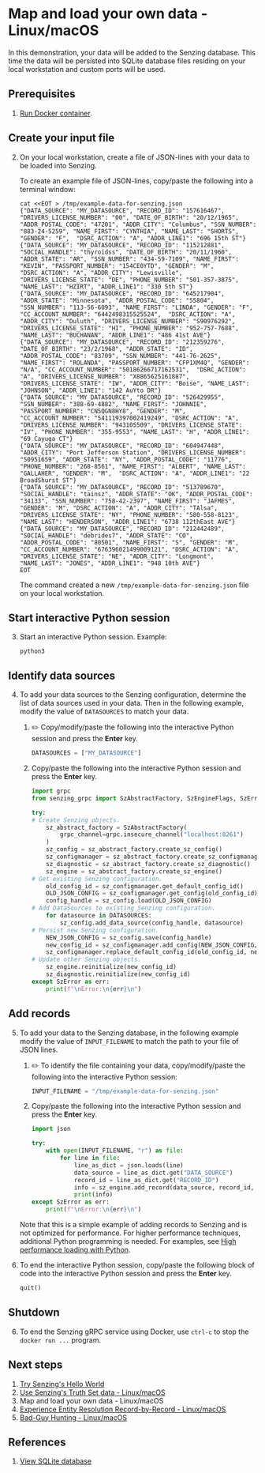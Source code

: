 # Map and load your own data  - Linux/macOS

In this demonstration, your data will be added to the Senzing database.
This time the data will be persisted into SQLite database files residing on your local workstation
and custom ports will be used.

## Prerequisites

1. [Run Docker container].

## Create your input file

2. On your local workstation, create a file of JSON-lines with your data to be loaded into Senzing.

   To create an example file of JSON-lines,
   copy/paste the following into a terminal window:

    ```console
    cat <<EOT > /tmp/example-data-for-senzing.json
    {"DATA_SOURCE": "MY_DATASOURCE", "RECORD_ID": "157616467", "DRIVERS_LICENSE_NUMBER": "00", "DATE_OF_BIRTH": "20/12/1965", "ADDR_POSTAL_CODE": "47201", "ADDR_CITY": "Columbus", "SSN_NUMBER": "883-24-5259", "NAME_FIRST": "CYNTHIA", "NAME_LAST": "SHORTS", "GENDER": "F",  "DSRC_ACTION": "A", "ADDR_LINE1": "696 15th ST"}
    {"DATA_SOURCE": "MY_DATASOURCE", "RECORD_ID": "115212881", "SOCIAL_HANDLE": "thyroidss", "DATE_OF_BIRTH": "20/11/1960", "ADDR_STATE": "AR", "SSN_NUMBER": "434-59-7109", "NAME_FIRST": "KEVIN", "PASSPORT_NUMBER": "154CE0YTD", "GENDER": "M", "DSRC_ACTION": "A", "ADDR_CITY": "Lewisville", "DRIVERS_LICENSE_STATE": "DE", "PHONE_NUMBER": "501-357-3875", "NAME_LAST": "HZIRT", "ADDR_LINE1": "330 5th ST"}
    {"DATA_SOURCE": "MY_DATASOURCE", "RECORD_ID": "645217904", "ADDR_STATE": "Minnesota", "ADDR_POSTAL_CODE": "55804", "SSN_NUMBER": "113-56-6093", "NAME_FIRST": "LINDA", "GENDER": "F", "CC_ACCOUNT_NUMBER": "6442498315525524",  "DSRC_ACTION": "A", "ADDR_CITY": "Duluth", "DRIVERS_LICENSE_NUMBER": "S90976292", "DRIVERS_LICENSE_STATE": "HI", "PHONE_NUMBER": "952-757-7688", "NAME_LAST": "BUCHANAN", "ADDR_LINE1": "486 41st AVE"}
    {"DATA_SOURCE": "MY_DATASOURCE", "RECORD_ID": "212359276", "DATE_OF_BIRTH": "23/2/1968", "ADDR_STATE": "ID", "ADDR_POSTAL_CODE": "83709", "SSN_NUMBER": "441-76-2625", "NAME_FIRST": "ROLANDA", "PASSPORT_NUMBER": "CFP1XM4Q", "GENDER": "N/A", "CC_ACCOUNT_NUMBER": "50186266717162531",  "DSRC_ACTION": "A", "DRIVERS_LICENSE_NUMBER": "X8865625161887", "DRIVERS_LICENSE_STATE": "IW", "ADDR_CITY": "Boise", "NAME_LAST": "JOHNSON", "ADDR_LINE1": "142 AuYto DR"}
    {"DATA_SOURCE": "MY_DATASOURCE", "RECORD_ID": "526429955", "SSN_NUMBER": "388-69-4882", "NAME_FIRST": "JOHNNIE", "PASSPORT_NUMBER": "CN5QGN8HY8", "GENDER": "M", "CC_ACCOUNT_NUMBER": "541119397002419249", "DSRC_ACTION": "A", "DRIVERS_LICENSE_NUMBER": "943105509", "DRIVERS_LICENSE_STATE": "IV", "PHONE_NUMBER": "355-9553", "NAME_LAST": "H", "ADDR_LINE1": "69 Cayuga CT"}
    {"DATA_SOURCE": "MY_DATASOURCE", "RECORD_ID": "604947448", "ADDR_CITY": "Port Jefferson Station", "DRIVERS_LICENSE_NUMBER": "50951659", "ADDR_STATE": "NY", "ADDR_POSTAL_CODE": "11776", "PHONE_NUMBER": "268-8561", "NAME_FIRST": "ALBERT", "NAME_LAST": "GALLAHER", "GENDER": "M",  "DSRC_ACTION": "A", "ADDR_LINE1": "22 BroadShurst ST"}
    {"DATA_SOURCE": "MY_DATASOURCE", "RECORD_ID": "513789670", "SOCIAL_HANDLE": "tainsz", "ADDR_STATE": "OK", "ADDR_POSTAL_CODE": "34133", "SSN_NUMBER": "758-42-2397", "NAME_FIRST": "JAFMES", "GENDER": "M", "DSRC_ACTION": "A", "ADDR_CITY": "TAlsa", "DRIVERS_LICENSE_STATE": "NY", "PHONE_NUMBER": "580-558-8123", "NAME_LAST": "HENDERSON", "ADDR_LINE1": "6738 112thEast AVE"}
    {"DATA_SOURCE": "MY_DATASOURCE", "RECORD_ID": "212442489", "SOCIAL_HANDLE": "debrides7", "ADDR_STATE": "CO", "ADDR_POSTAL_CODE": "80501", "NAME_FIRST": "S", "GENDER": "M", "CC_ACCOUNT_NUMBER": "676396021499009121", "DSRC_ACTION": "A", "DRIVERS_LICENSE_STATE": "NE", "ADDR_CITY": "Longmont", "NAME_LAST": "JONES", "ADDR_LINE1": "948 10th AVE"}
    EOT

    ```

   The command created a new `/tmp/example-data-for-senzing.json` file on your local workstation.

## Start interactive Python session

3. Start an interactive Python session.
   Example:

    ```console
    python3

    ```

## Identify data sources

4. To add your data sources to the Senzing configuration,
   determine the list of data sources used in your data.
   Then in the following example, modify the value of `DATASOURCES` to match your data.

    1. :pencil2:
       Copy/modify/paste the following into the interactive Python session
       and press the **Enter** key.

        ```python
        DATASOURCES = ["MY_DATASOURCE"]

        ```

    1. Copy/paste the following into the interactive Python session
       and press the **Enter** key.

        ```python
        import grpc
        from senzing_grpc import SzAbstractFactory, SzEngineFlags, SzError

        try:
        # Create Senzing objects.
            sz_abstract_factory = SzAbstractFactory(
                grpc_channel=grpc.insecure_channel("localhost:8261")
            )
            sz_config = sz_abstract_factory.create_sz_config()
            sz_configmanager = sz_abstract_factory.create_sz_configmanager()
            sz_diagnostic = sz_abstract_factory.create_sz_diagnostic()
            sz_engine = sz_abstract_factory.create_sz_engine()
        # Get existing Senzing configuration.
            old_config_id = sz_configmanager.get_default_config_id()
            OLD_JSON_CONFIG = sz_configmanager.get_config(old_config_id)
            config_handle = sz_config.load(OLD_JSON_CONFIG)
        # Add DataSources to existing Senzing configuration.
            for datasource in DATASOURCES:
                sz_config.add_data_source(config_handle, datasource)
        # Persist new Senzing configuration.
            NEW_JSON_CONFIG = sz_config.save(config_handle)
            new_config_id = sz_configmanager.add_config(NEW_JSON_CONFIG, "Add My datasources")
            sz_configmanager.replace_default_config_id(old_config_id, new_config_id)
        # Update other Senzing objects.
            sz_engine.reinitialize(new_config_id)
            sz_diagnostic.reinitialize(new_config_id)
        except SzError as err:
            print(f"\nError:\n{err}\n")

        ```

## Add records

5. To add your data to the Senzing database,
   in the following example modify the value of `INPUT_FILENAME` to match the path to your file of JSON lines.

    1. :pencil2:
       To identify the file containing your data,
       copy/modify/paste the following into the interactive Python session:

        ```python
        INPUT_FILENAME = "/tmp/example-data-for-senzing.json"

        ```

    1. Copy/paste the following into the interactive Python session
       and press the **Enter** key.

        ```python
        import json

        try:
            with open(INPUT_FILENAME, "r") as file:
                for line in file:
                    line_as_dict = json.loads(line)
                    data_source = line_as_dict.get("DATA_SOURCE")
                    record_id = line_as_dict.get("RECORD_ID")
                    info = sz_engine.add_record(data_source, record_id, line, SzEngineFlags.SZ_WITH_INFO)
                    print(info)
        except SzError as err:
            print(f"\nError:\n{err}\n")

        ```

   Note that this is a simple example of adding records to Senzing and is not optimized for performance.
   For higher performance techniques, additional Python programming is needed.
   For examples, see [High performance loading with Python].

1. To end the interactive Python session,
   copy/paste the following block of code into the interactive Python session
   and press the **Enter** key.

    ```python
    quit()

    ```

## Shutdown

6. To end the Senzing gRPC service using Docker,
   use `ctrl-c` to stop the `docker run ...` program.

## Next steps

1. [Try Senzing's Hello World]
1. [Use Senzing's Truth Set data - Linux/macOS]
1. Map and load your own data - Linux/macOS
1. [Experience Entity Resolution Record-by-Record - Linux/macOS]
1. [Bad-Guy Hunting - Linux/macOS]

## References

1. [View SQLite database]

[Bad-Guy Hunting - Linux/macOS]: bad-guy-hunting/bad-guy-hunting-linux-macos.md
[Experience Entity Resolution Record-by-Record - Linux/macOS]: experience-entity-resolution-record-by-record-linux-macos.md
[Run Docker container]: README.md#run-docker-container
[Try Senzing's Hello World]: README.md
[Use Senzing's Truth Set data - Linux/macOS]: use-senzings-truth-set-data-linux-macos.md
[View SQLite database]: coleifer-sqlite-web.md
[High performance loading with Python]: #
